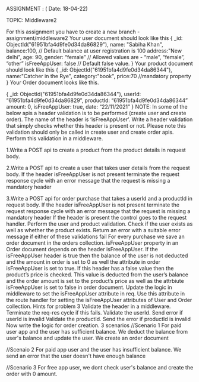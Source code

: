 ASSIGNMENT  : ( Date: 18-04-22) 

TOPIC: Middleware2

For this assignment you have to create a new branch - assignment/middleware2
Your user document should look like this
{ 
    _id: ObjectId("61951bfa4d9fe0d34da86829"),
    name: "Sabiha Khan",
	balance:100, // Default balance at user registration is 100
	address:"New delhi",
	age: 90,
 	gender: “female” // Allowed values are - “male”, “female”, “other”
	isFreeAppUser: false // Default false value.
}
Your product document should look like this
{
	_id: ObjectId("61951bfa4d9fe0d34da86344"),
	name:"Catcher in the Rye",
	category:"book",
	price:70 //mandatory property
}
Your Order document looks like this.

{
	_id: ObjectId("61951bfa4d9fe0d34da86344"),
	userId: “61951bfa4d9fe0d34da86829”,
	productId: “61951bfa4d9fe0d34da86344”
	amount: 0,
	isFreeAppUser: true, 
	date: “22/11/2021”
}
NOTE: In some of the below apis a header validation is to be performed (create user and create order). The name of the header is ‘isFreeAppUser’. Write a header validation that simply checks whether this header is present or not. Please note this validation should only be called in create user and create order apis. Perform this validation in a middleware.

1.Write a POST api to create a product from the product details in request body.

2.Write a POST api to create a user that takes user details from the request body. If the header isFreeAppUser is not present terminate the request response cycle with an error message that the request is missing a mandatory header

3.Write a POST api for order purchase that takes a userId and a productId in request body. If the header isFreeAppUser is not present terminate the request response cycle with an error message that the request is missing a mandatory header If the header is present the control goes to the request handler. Perform the user and product validation. Check if the user exists as well as whether the product exists. Return an error with a suitable error message if either of these validations fail For every purchase we save an order document in the orders collection. isFreeAppUser property in an Order document depends on the header isFreeAppUser. If the isFreeAppUser header is true then the balance of the user is not deducted and the amount in order is set to 0 as well the attribute in order isFreeAppUser is set to true. If this header has a false value then the product’s price is checked. This value is deducted from the user’s balance and the order amount is set to the product’s price as well as the attrbiute isFreeAppUser is set to false in order document.
Update the logic in middleware to set the isFreeAppUser attribute in req. Use this attribute in the route handler for setting the isFreeAppUser attributes of User and Order collection.
Hints for problem 3
Validate the header in a middleware. Terminate the req-res cycle if this fails.
Validate the userId. Send error if userId is invalid
Validate the productId. Send the error if productId is invalid
Now write the logic for order creation. 3 scenarios
//Scenario 1 For paid user app and the user has sufficient balance. We deduct the balance from user's balance and update the user. We create an order document

//Scenaio 2 For paid app user and the user has insufficient balance. We send an error that the user doesn't have enough balance

//Scenario 3 For free app user, we dont check user's balance and create the order with 0 amount.